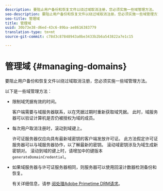 ```yaml
---
description: 要阻止用户备份和恢复文件以绕过域取消注册，您必须实施一些域管理方法。
seo-description: 要阻止用户备份和恢复文件以绕过域取消注册，您必须实施一些域管理方法。
seo-title: 管理域
title: 管理域
uuid: 30b73e38-d6ed-43c6-89ba-ae8616383779
translation-type: tm+mt
source-git-commit: c78d3c87848943a0be3433b2b6a543822a7e1c15

---
```



# 管理域 {#managing-domains}

要阻止用户备份和恢复文件以绕过域取消注册，您必须实施一些域管理方法。

以下是一些域管理方法：

* 限制域凭据有效的时间。

   客户端需要与域服务器联系，以在凭据过期时重新获取域凭据。 此时，域服务器可以验证计算机是否仍被授权为域的成员。
* 每次用户取消注册时，滚动到域键上。

   许可证服务器仅应向具有最新域密钥的客户端发放许可证。 此方法假定许可证服务器可以与域服务器协作，以了解最新的密钥。 滚动域密钥涉及为域生成新密钥对。 滚动到域的键上时，请增加中的键版本 `generateDomainCredential`。
* 如果域服务器与许可证服务器相同，则服务器可以使用回滚计数器检测备份和恢复。

   有关详细信息，请参 [阅处理Adobe Primetime DRM请求](../../protecting-content/implementing-the-license-server/processing-drm-requests.md)。

